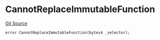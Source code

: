# CannotReplaceImmutableFunction
[Git Source](https://github.com/thrackle-io/tron/blob/63fcd46f6c4c395f84afa43dab91856da44b1c42/src/client/token/handler/diamond/HandlerDiamondLib.sol)


```solidity
error CannotReplaceImmutableFunction(bytes4 _selector);
```

